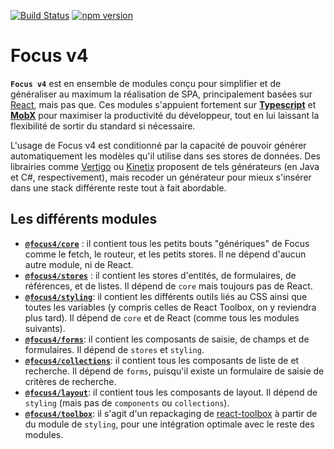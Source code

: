 [![Build Status](https://dev.azure.com/klee-focus/focus4/_apis/build/status/CI)](https://dev.azure.com/klee-focus/focus4/_build/latest?definitionId=1&view=logs)
[![npm version](https://badge.fury.io/js/focus4.svg)](https://www.npmjs.com/package/focus4)

# Focus v4

**`Focus v4`** est en ensemble de modules conçu pour simplifier et de généraliser au maximum la réalisation de SPA, principalement basées sur [React](http://www.reactjs.org), mais pas que. Ces modules s'appuient fortement sur **[Typescript](http://www.typescriptlang.org)** et **[MobX](http://mobx.js.org)** pour maximiser la productivité du développeur, tout en lui laissant la flexibilité de sortir du standard si nécessaire.

L'usage de Focus v4 est conditionné par la capacité de pouvoir générer automatiquement les modèles qu'il utilise dans ses stores de données. Des librairies comme [Vertigo](http://www.github.com/KleeGroup/vertigo) ou [Kinetix](http://www.github.com/KleeGroup/kinetix-tools) proposent de tels générateurs (en Java et C#, respectivement), mais recoder un générateur pour mieux s'insérer dans une stack différente reste tout à fait abordable.

## Les différents modules

-   [**`@focus4/core`**](./packages/core) : il contient tous les petits bouts "génériques" de Focus comme le fetch, le routeur, et les petits stores. Il ne dépend d'aucun autre module, ni de React.
-   [**`@focus4/stores`**](./packages/stores) : il contient les stores d'entités, de formulaires, de références, et de listes. Il dépend de `core` mais toujours pas de React.
-   [**`@focus4/styling`**](./packages/styling): il contient les différents outils liés au CSS ainsi que toutes les variables (y compris celles de React Toolbox, on y reviendra plus tard). Il dépend de `core` et de React (comme tous les modules suivants).
-   [**`@focus4/forms`**](./packages/forms): il contient les composants de saisie, de champs et de formulaires. Il dépend de `stores` et `styling`.
-   [**`@focus4/collections`**](./packages/collections): il contient tous les composants de liste de et recherche. Il dépend de `forms`, puisqu'il existe un formulaire de saisie de critères de recherche.
-   [**`@focus4/layout`**](./packages/layout): il contient tous les composants de layout. Il dépend de `styling` (mais pas de `components` ou `collections`).
-   [**`@focus4/toolbox`**](./packages/toolbox): il s'agit d'un repackaging de [react-toolbox](http://www.react-toolbox.io) à partir de du module de `styling`, pour une intégration optimale avec le reste des modules.
